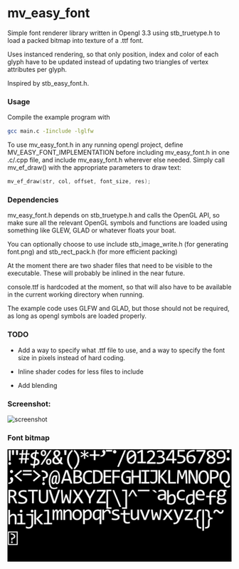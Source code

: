 # mv_easy_font

Simple font renderer library written in Opengl 3.3 using stb_truetype.h to load a packed bitmap into texture of a .ttf font. 

Uses instanced rendering, so that only position, index and color of each glyph have to be updated instead of updating two triangles of vertex attributes per glyph. 

Inspired by stb_easy_font.h.

### Usage
Compile the example program with 
```bash
gcc main.c -Iinclude -lglfw
```

To use mv_easy_font.h in any running opengl project, define MV_EASY_FONT_IMPLEMENTATION before including mv_easy_font.h in one .c/.cpp file, and include mv_easy_font.h wherever else needed. Simply call mv_ef_draw() with the appropriate parameters to draw text:
```C
mv_ef_draw(str, col, offset, font_size, res);
```

### Dependencies

mv_easy_font.h depends on stb_truetype.h and calls the OpenGL API, so make sure all the relevant OpenGL symbols and functions are loaded using something like GLEW, GLAD or whatever floats your boat.

You can optionally choose to use include stb_image_write.h (for generating font.png) and stb_rect_pack.h (for more efficient packing)

At the moment there are two shader files that need to be visible to the executable. These will probably be inlined in the near future.

console.ttf is hardcoded at the moment, so that will also have to be available in the current working directory when running.

The example code uses GLFW and GLAD, but those should not be required, as long as opengl symbols are loaded properly.

### TODO

- Add a way to specify what .ttf file to use, and a way to specify the font size in pixels instead of hard coding. 

- Inline shader codes for less files to include

- Add blending

### Screenshot:
![screenshot](http://i.imgur.com/zSHHVo7.png)

### Font bitmap

![font](font.png)
